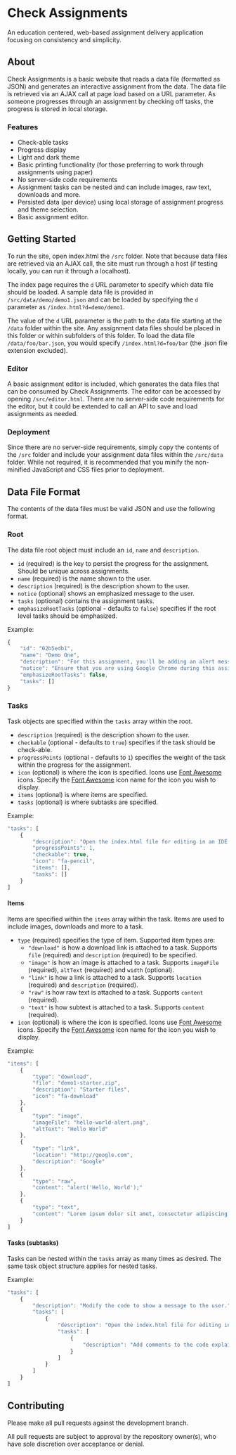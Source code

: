 # Check Assignments
An education centered, web-based assignment delivery application focusing on consistency and simplicity.

## About
Check Assignments is a basic website that reads a data file (formatted as JSON) and generates an interactive assignment from the data. The data file is retrieved via an AJAX call at page load based on a URL parameter. As someone progresses through an assignment by checking off tasks, the progress is stored in local storage.

### Features
* Check-able tasks
* Progress display
* Light and dark theme
* Basic printing functionality (for those preferring to work through assignments using paper)
* No server-side code requirements
* Assignment tasks can be nested and can include images, raw text, downloads and more. 
* Persisted data (per device) using local storage of assignment progress and theme selection.
* Basic assignment editor.
    
## Getting Started
To run the site, open index.html the `/src` folder. Note that because data files are retrieved via an AJAX call, the site must run through a host (if testing locally, you can run it through a localhost).

The index page requires the `d` URL parameter to specify which data file should be loaded. A sample data file is provided in `/src/data/demo/demo1.json` and can be loaded by specifying the `d` parameter as `/index.html?d=demo/demo1`.

The value of the `d` URL parameter is the path to the data file starting at the `/data` folder within the site. Any assignment data files should be placed in this folder or within subfolders of this folder. To load the data file `/data/foo/bar.json`, you would specify `/index.html?d=foo/bar` (the .json file extension excluded).

### Editor
A basic assignment editor is included, which generates the data files that can be consumed by Check Assignments. The editor can be accessed by opening `/src/editor.html`. There are no server-side code requirements for the editor, but it could be extended to call an API to save and load assignments as needed.

### Deployment
Since there are no server-side requirements, simply copy the contents of the `/src` folder and include your assignment data files within the `/src/data` folder. While not required, it is recommended that you minify the non-minified JavaScript and CSS files prior to deployment.

## Data File Format
The contents of the data files must be valid JSON and use the following format.

### Root
The data file root object must include an `id`, `name` and `description`. 
* `id` (required) is the key to persist the progress for the assignment. Should be unique across assignments.
* `name` (required) is the name shown to the user.
* `description` (required) is the description shown to the user.
* `notice` (optional) shows an emphasized message to the user.
* `tasks` (optional) contains the assignment tasks.
* `emphasizeRootTasks` (optional - defaults to `false`) specifies if the root level tasks should be emphasized.

Example:

```javascript
{
    "id": "02b5edb1",
    "name": "Demo One",
    "description": "For this assignment, you'll be adding an alert message to a simple JavaScript application.",
    "notice": "Ensure that you are using Google Chrome during this assignment.",
    "emphasizeRootTasks": false,
    "tasks": []
}
```

### Tasks
Task objects are specified within the `tasks` array within the root.
* `description` (required) is the description shown to the user.
* `checkable` (optional - defaults to `true`) specifies if the task should be check-able.
* `progressPoints` (optional - defaults to `1`) specifies the weight of the task within the progress for the assignment.
* `icon` (optional) is where the icon is specified. Icons use [Font Awesome](http://fontawesome.io/icons/) icons. Specify the [Font Awesome](http://fontawesome.io/icons/) icon name for the icon you wish to display.
* `items` (optional) is where items are specified. 
* `tasks` (optional) is where subtasks are specified.

Example:
```javascript
"tasks": [
    {
        "description": "Open the index.html file for editing in an IDE.",
        "progressPoints": 1,
        "checkable": true,
        "icon": "fa-pencil",
        "items": [],
        "tasks": []
    }
]
```

#### Items
Items are specified within the `items` array within the task. Items are used to include images, downloads and more to a task. 
* `type` (required) specifies the type of item. Supported item types are:
    *  `"download"` is how a download link is attached to a task. Supports `file` (required) and `description` (required) to be specified.
    *  `"image"` is how an image is attached to a task. Supports `imageFile` (required), `altText` (required) and `width` (optional).
    *  `"link"` is how a link is attached to a task. Supports `location` (required) and `description` (required).
    *  `"raw"` is how raw text is attached to a task. Supports `content` (required).
    *  `"text"` is how subtext is attached to a task. Supports `content` (required).
* `icon` (optional) is where the icon is specified. Icons use [Font Awesome](http://fontawesome.io/icons/) icons. Specify the [Font Awesome](http://fontawesome.io/icons/) icon name for the icon you wish to display.    

Example:
```javascript
"items": [
    {
        "type": "download",
        "file": "demo1-starter.zip",
        "description": "Starter files",
        "icon": "fa-download"
    },
    {
        "type": "image",
        "imageFile": "hello-world-alert.png",
        "altText": "Hello World"
    },
    {
        "type": "link",
        "location": "http://google.com",
        "description": "Google"
    },
    {
        "type": "raw",
        "content": "alert('Hello, World');"
    },
    {
        "type": "text",
        "content": "Lorem ipsum dolor sit amet, consectetur adipiscing elit, sed do eiusmod tempor incididunt"
    }
]
```
#### Tasks (subtasks)
Tasks can be nested within the `tasks` array as many times as desired. The same task object structure applies for nested tasks.

Example:
```javascript
"tasks": [
    {
        "description": "Modify the code to show a message to the user.",
        "tasks": [
        	{
                "description": "Open the index.html file for editing in an IDE.",
                "tasks": [
                    {
                        "description": "Add comments to the code explaining what it does."
                    }
                ]
    		}
        ]
    }
]
```
## Contributing
Please make all pull requests against the development branch.

All pull requests are subject to approval by the repository owner(s), who have sole discretion over acceptance or denial.
